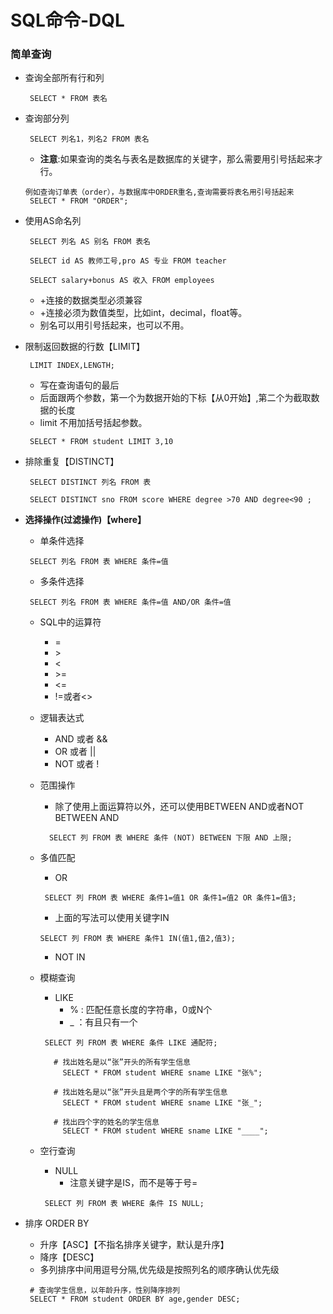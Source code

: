 # SQL命令-DQL
### 简单查询
* 查询全部所有行和列
  ```
   SELECT * FROM 表名
  ```
* 查询部分列
  ```
   SELECT 列名1，列名2 FROM 表名
  ```
  * **注意**:如果查询的类名与表名是数据库的关键字，那么需要用引号括起来才行。
  ```
  例如查询订单表（order），与数据库中ORDER重名,查询需要将表名用引号括起来
   SELECT * FROM "ORDER";
  ```

* 使用AS命名列
  ```
   SELECT 列名 AS 别名 FROM 表名
  ```
  ```
   SELECT id AS 教师工号,pro AS 专业 FROM teacher
  ```
  ```
   SELECT salary+bonus AS 收入 FROM employees
  ```
  * +连接的数据类型必须兼容
  * +连接必须为数值类型，比如int，decimal，float等。
  * 别名可以用引号括起来，也可以不用。

* 限制返回数据的行数【LIMIT】
  ```
   LIMIT INDEX,LENGTH;
  ```
  * 写在查询语句的最后
  * 后面跟两个参数，第一个为数据开始的下标【从0开始】,第二个为截取数据的长度
  * limit 不用加括号括起参数。
  ```
   SELECT * FROM student LIMIT 3,10
  ```

* 排除重复【DISTINCT】
  ```
   SELECT DISTINCT 列名 FROM 表
  ```
  ```
   SELECT DISTINCT sno FROM score WHERE degree >70 AND degree<90 ;
  ```
* **选择操作(过滤操作)【where】**
  * 单条件选择
  ```
   SELECT 列名 FROM 表 WHERE 条件=值
  ```
  * 多条件选择
  ```
   SELECT 列名 FROM 表 WHERE 条件=值 AND/OR 条件=值
  ```

  * SQL中的运算符
    * =
    * \>
    * <
    * \>=
    * <=
    * !=或者<>
  * 逻辑表达式
    * AND 或者 &&
    * OR 或者 ||
    * NOT 或者 !
  * 范围操作
    * 除了使用上面运算符以外，还可以使用BETWEEN AND或者NOT BETWEEN AND
    ```
      SELECT 列 FROM 表 WHERE 条件 (NOT) BETWEEN 下限 AND 上限;
    ```
  * 多值匹配
    * OR
    ```
     SELECT 列 FROM 表 WHERE 条件1=值1 OR 条件1=值2 OR 条件1=值3;
    ```
    * 上面的写法可以使用关键字IN
     ```
     SELECT 列 FROM 表 WHERE 条件1 IN(值1,值2,值3);
     ```
    * NOT IN
  * 模糊查询
    * LIKE
      * % : 匹配任意长度的字符串，0或N个
      * _ ：有且只有一个
    ```
     SELECT 列 FROM 表 WHERE 条件 LIKE 通配符;
    ```
    ```
       # 找出姓名是以“张”开头的所有学生信息
         SELECT * FROM student WHERE sname LIKE "张%";
    ```
    ```
       # 找出姓名是以“张”开头且是两个字的所有学生信息
         SELECT * FROM student WHERE sname LIKE "张_";

       # 找出四个字的姓名的学生信息
         SELECT * FROM student WHERE sname LIKE "____";
    ```

  * 空行查询
    * NULL
      * 注意关键字是IS，而不是等于号=
    ```
     SELECT 列 FROM 表 WHERE 条件 IS NULL;
    ```
* 排序 ORDER BY
  * 升序【ASC】【不指名排序关键字，默认是升序】
  * 降序【DESC】
  * 多列排序中间用逗号分隔,优先级是按照列名的顺序确认优先级
  ```
   # 查询学生信息，以年龄升序，性别降序排列
   SELECT * FROM student ORDER BY age,gender DESC;
  ```


